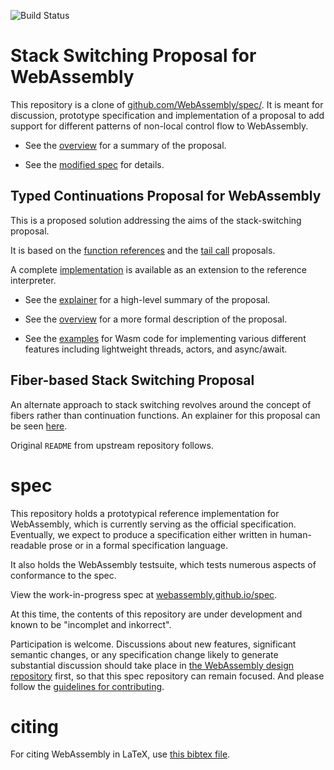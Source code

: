 ![Build Status](https://github.com/WebAssembly/stack-switching/actions/workflows/main.yml/badge.svg)

# Stack Switching Proposal for WebAssembly

This repository is a clone of [github.com/WebAssembly/spec/](https://github.com/WebAssembly/spec/).
It is meant for discussion, prototype specification and implementation of a proposal to
add support for different patterns of non-local control flow to WebAssembly.

* See the [overview](proposals/stack-switching/Overview.md) for a summary of the proposal.

* See the [modified spec](https://webassembly.github.io/stack-switching/) for details.

## Typed Continuations Proposal for WebAssembly

This is a proposed solution addressing the aims of the stack-switching proposal.

It is based on the [function references](proposals/function-references/Overview.md) and the [tail call](proposals/tail-call/Overview.md) proposals.

A complete [implementation](https://github.com/effect-handlers/wasm-spec) is available as an extension to the reference interpreter.

* See the [explainer](proposals/continuations/Explainer.md) for a high-level summary of the proposal.

* See the [overview](proposals/continuations/Overview.md) for a more formal description of the proposal.

* See the [examples](proposals/continuations/examples) for Wasm code for implementing various different features including lightweight threads, actors, and async/await.

## Fiber-based Stack Switching Proposal

An alternate approach to stack switching revolves around the concept of fibers rather than continuation functions. An explainer for this proposal can be seen [here](proposals/fibers/Explainer.md).

Original `README` from upstream repository follows.

# spec

This repository holds a prototypical reference implementation for WebAssembly,
which is currently serving as the official specification. Eventually, we expect
to produce a specification either written in human-readable prose or in a formal
specification language.

It also holds the WebAssembly testsuite, which tests numerous aspects of
conformance to the spec.

View the work-in-progress spec at [webassembly.github.io/spec](https://webassembly.github.io/spec/).

At this time, the contents of this repository are under development and known
to be "incomplet and inkorrect".

Participation is welcome. Discussions about new features, significant semantic
changes, or any specification change likely to generate substantial discussion
should take place in
[the WebAssembly design repository](https://github.com/WebAssembly/design)
first, so that this spec repository can remain focused. And please follow the
[guidelines for contributing](Contributing.md).

# citing

For citing WebAssembly in LaTeX, use [this bibtex file](wasm-specs.bib).
